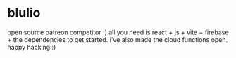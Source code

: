# blulio
open source patreon competitor :)
all you need is react + js + vite + firebase + the dependencies to get started. i've also made the cloud functions open. 
happy hacking :)
